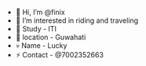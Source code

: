 - 👋 Hi, I’m @finix
- 👀 I’m interested in riding and traveling 
- 🌱 Study - ITI
- 🥂 location - Guwahati
- 💀 Name - Lucky
- ⚡ Contact - @7002352663
  

<!---
Hiliuuu/Hiliuuu is a ✨ special ✨ repository because its `README.md` (this file) appears on your GitHub profile.
You can click the Preview link to take a look at your changes.
--->
